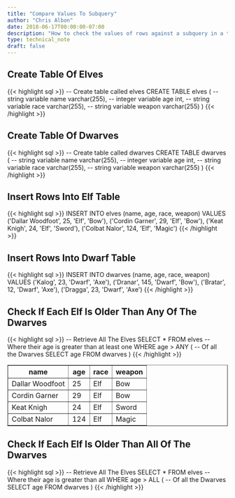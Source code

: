 ```yaml
---
title: "Compare Values To Subquery"
author: "Chris Albon"
date: 2018-06-17T00:00:00-07:00
description: "How to check the values of rows against a subquery in a table in an SQL database."
type: technical_note
draft: false
---
```


## Create Table Of Elves

{{< highlight sql >}}
-- Create table called elves
CREATE TABLE elves (
    -- string variable
    name varchar(255),
    -- integer variable
    age int,
    -- string variable
    race varchar(255),
    -- string variable
    weapon varchar(255)
)
{{< /highlight >}}

## Create Table Of Dwarves

{{< highlight sql >}}
-- Create table called dwarves
CREATE TABLE dwarves (
    -- string variable
    name varchar(255),
    -- integer variable
    age int,
    -- string variable
    race varchar(255),
    -- string variable
    weapon varchar(255)
)
{{< /highlight >}}

## Insert Rows Into Elf Table

{{< highlight sql >}}
INSERT INTO elves (name, age, race, weapon)
VALUES ('Dallar Woodfoot', 25, 'Elf', 'Bow'),
       ('Cordin Garner', 29, 'Elf', 'Bow'),
       ('Keat Knigh', 24, 'Elf', 'Sword'),
       ('Colbat Nalor', 124, 'Elf', 'Magic')
{{< /highlight >}}

## Insert Rows Into Dwarf Table

{{< highlight sql >}}
INSERT INTO dwarves (name, age, race, weapon)
VALUES ('Kalog', 23, 'Dwarf', 'Axe'),
       ('Dranar', 145, 'Dwarf', 'Bow'),
       ('Bratar', 12, 'Dwarf', 'Axe'),
       ('Dragga', 23, 'Dwarf', 'Axe')
{{< /highlight >}}

## Check If Each Elf Is Older Than Any Of The Dwarves

{{< highlight sql >}}
-- Retrieve All The Elves
SELECT * FROM elves
-- Where their age is greater than at least one
WHERE age > ANY (
    -- Of all the Dwarves
    SELECT age FROM dwarves
    )
{{< /highlight >}}
<table border="1" style="border-collapse:collapse">
<tr><th>name</th><th>age</th><th>race</th><th>weapon</th></tr>
<tr><td>Dallar Woodfoot</td><td>25</td><td>Elf</td><td>Bow</td></tr>
<tr><td>Cordin Garner</td><td>29</td><td>Elf</td><td>Bow</td></tr>
<tr><td>Keat Knigh</td><td>24</td><td>Elf</td><td>Sword</td></tr>
<tr><td>Colbat Nalor</td><td>124</td><td>Elf</td><td>Magic</td></tr></table>

## Check If Each Elf Is Older Than All Of The Dwarves

{{< highlight sql >}}
-- Retrieve All The Elves
SELECT * FROM elves
-- Where their age is greater than all
WHERE age > ALL (
    -- Of all the Dwarves
    SELECT age FROM dwarves
    )
{{< /highlight >}}